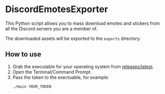 # DiscordEmotesExporter

This Python script allows you to mass download emotes and stickers from all the Discord servers you are a member of.

The downloaded assets will be exported to the `exports` directory.

## How to use

1. Grab the executable for your operating system from [releases/latest](https://github.com/exilvm/DiscordChannelCloner/releases/latest).
2. Open the Terminal/Command Prompt.
2. Pass the token to the exectuable, for example:
    ```bash
    ./main YOUR_TOKEN
    ```